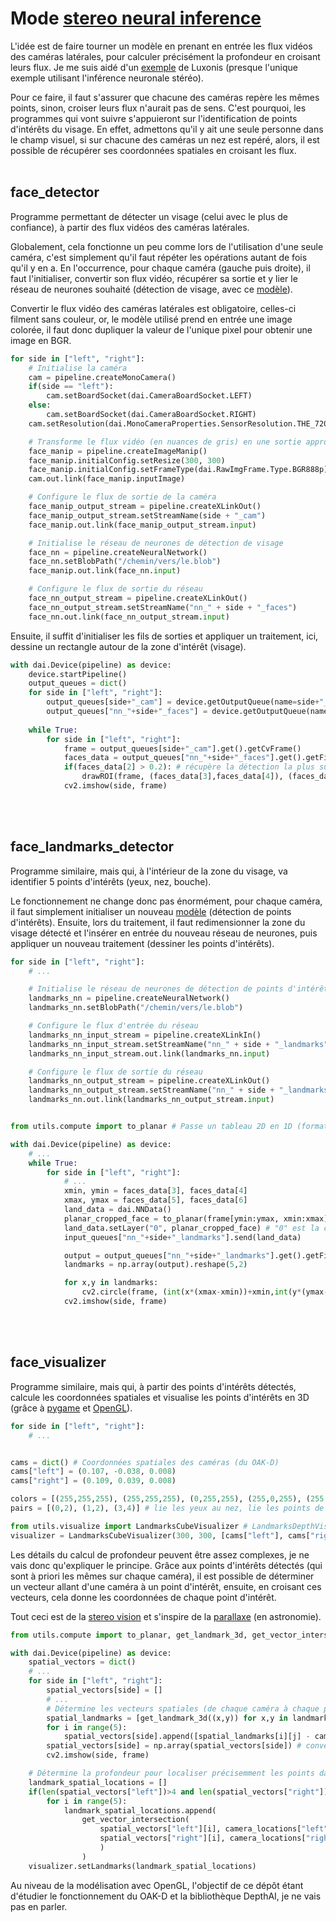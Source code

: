 # Mode [stereo neural inference](https://docs.luxonis.com/en/latest/pages/faq/#id2)

L'idée est de faire tourner un modèle en prenant en entrée les flux vidéos des caméras latérales, pour calculer précisément la profondeur en croisant leurs flux. Je me suis aidé d'un [exemple](https://github.com/luxonis/depthai-experiments/tree/master/gen2-triangulation) de Luxonis (presque l'unique exemple utilisant l'inférence neuronale stéréo).

Pour ce faire, il faut s'assurer que chacune des caméras repère les mêmes points, sinon, croiser leurs flux n'aurait pas de sens. C'est pourquoi, les programmes qui vont suivre s'appuieront sur l'identification de points d'intérêts du visage. En effet, admettons qu'il y ait une seule personne dans le champ visuel, si sur chacune des caméras un nez est repéré, alors, il est possible de récupérer ses coordonnées spatiales en croisant les flux.
<br><br>


## face_detector
Programme permettant de détecter un visage (celui avec le plus de confiance), à partir des flux vidéos des caméras latérales.

Globalement, cela fonctionne un peu comme lors de l'utilisation d'une seule caméra, c'est simplement qu'il faut répéter les opérations autant de fois qu'il y en a. En l'occurrence, pour chaque caméra (gauche puis droite), il faut l'initialiser, convertir son flux vidéo, récupérer sa sortie et y lier le réseau de neurones souhaité (détection de visage, avec ce [modèle](https://github.com/luxonis/depthai-experiments/blob/master/gen2-triangulation/models/face-detection-retail-0004_2021.3_6shaves.blob)).

Convertir le flux vidéo des caméras latérales est obligatoire, celles-ci filment sans couleur,
or, le modèle utilisé prend en entrée une image colorée, il faut donc dupliquer la valeur de l'unique pixel pour obtenir une image en BGR.
```py
for side in ["left", "right"]:
    # Initialise la caméra
    cam = pipeline.createMonoCamera()
    if(side == "left"):
        cam.setBoardSocket(dai.CameraBoardSocket.LEFT)
    else:
        cam.setBoardSocket(dai.CameraBoardSocket.RIGHT)
    cam.setResolution(dai.MonoCameraProperties.SensorResolution.THE_720_P)

    # Transforme le flux vidéo (en nuances de gris) en une sortie appropriée (BGR)
    face_manip = pipeline.createImageManip()
    face_manip.initialConfig.setResize(300, 300)
    face_manip.initialConfig.setFrameType(dai.RawImgFrame.Type.BGR888p)
    cam.out.link(face_manip.inputImage)

    # Configure le flux de sortie de la caméra
    face_manip_output_stream = pipeline.createXLinkOut()
    face_manip_output_stream.setStreamName(side + "_cam")
    face_manip.out.link(face_manip_output_stream.input)

    # Initialise le réseau de neurones de détection de visage
    face_nn = pipeline.createNeuralNetwork()
    face_nn.setBlobPath("/chemin/vers/le.blob")
    face_manip.out.link(face_nn.input)

    # Configure le flux de sortie du réseau
    face_nn_output_stream = pipeline.createXLinkOut()
    face_nn_output_stream.setStreamName("nn_" + side + "_faces")
    face_nn.out.link(face_nn_output_stream.input)
```

Ensuite, il suffit d'initialiser les fils de sorties et appliquer un traitement, ici, dessine un rectangle autour de la zone d'intérêt (visage).
```py
with dai.Device(pipeline) as device:
    device.startPipeline()
    output_queues = dict()
    for side in ["left", "right"]:
        output_queues[side+"_cam"] = device.getOutputQueue(name=side+"_cam")
        output_queues["nn_"+side+"_faces"] = device.getOutputQueue(name="nn_"+side+"_faces")
    
    while True:
        for side in ["left", "right"]:
            frame = output_queues[side+"_cam"].get().getCvFrame()
            faces_data = output_queues["nn_"+side+"_faces"].get().getFirstLayerFp16()
            if(faces_data[2] > 0.2): # récupère la détection la plus sure (si > 20%)
                drawROI(frame, (faces_data[3],faces_data[4]), (faces_data[5],faces_data[6]))
            cv2.imshow(side, frame)
```
<br><br>


## face_landmarks_detector
Programme similaire, mais qui, à l'intérieur de la zone du visage, va identifier 5 points d'intérêts (yeux, nez, bouche).

Le fonctionnement ne change donc pas énormément, pour chaque caméra, il faut simplement initialiser un nouveau [modèle](https://github.com/luxonis/depthai-experiments/blob/master/gen2-triangulation/models/landmarks-regression-retail-0009_2021.3_6shaves.blob) (détection de points d'intérêts). Ensuite, lors du traitement, il faut redimensionner la zone du visage détecté et l'insérer en entrée du nouveau réseau de neurones, puis appliquer un nouveau traitement (dessiner les points d'intérêts).

```py
for side in ["left", "right"]:
    # ...

    # Initialise le réseau de neurones de détection de points d'intérêts
    landmarks_nn = pipeline.createNeuralNetwork()
    landmarks_nn.setBlobPath("/chemin/vers/le.blob")

    # Configure le flux d'entrée du réseau
    landmarks_nn_input_stream = pipeline.createXLinkIn()
    landmarks_nn_input_stream.setStreamName("nn_" + side + "_landmarks")
    landmarks_nn_input_stream.out.link(landmarks_nn.input)

    # Configure le flux de sortie du réseau
    landmarks_nn_output_stream = pipeline.createXLinkOut()
    landmarks_nn_output_stream.setStreamName("nn_" + side + "_landmarks")
    landmarks_nn.out.link(landmarks_nn_output_stream.input)


from utils.compute import to_planar # Passe un tableau 2D en 1D (formatage necessaire au nn)

with dai.Device(pipeline) as device:
    # ...
    while True:
        for side in ["left", "right"]:
            # ...
            xmin, ymin = faces_data[3], faces_data[4]
            xmax, ymax = faces_data[5], faces_data[6]
            land_data = dai.NNData()
            planar_cropped_face = to_planar(frame[ymin:ymax, xmin:xmax], (48,48))
            land_data.setLayer("0", planar_cropped_face) # "0" est la couche d'entrée
            input_queues["nn_"+side+"_landmarks"].send(land_data)

            output = output_queues["nn_"+side+"_landmarks"].get().getFirstLayerFp16()
            landmarks = np.array(output).reshape(5,2)

            for x,y in landmarks:
                cv2.circle(frame, (int(x*(xmax-xmin))+xmin,int(y*(ymax-ymin))+ymin), 2, (0,0,255))
            cv2.imshow(side, frame)
```
<br><br>


## face_visualizer
Programme similaire, mais qui, à partir des points d'intérêts détectés, calcule les coordonnées spatiales et visualise les points d'intérêts en 3D (grâce à [pygame](https://www.pygame.org/news) et [OpenGL](https://www.opengl.org//)).

```py
for side in ["left", "right"]:
    # ...


cams = dict() # Coordonnées spatiales des caméras (du OAK-D)
cams["left"] = (0.107, -0.038, 0.008)
cams["right"] = (0.109, 0.039, 0.008)

colors = [(255,255,255), (255,255,255), (0,255,255), (255,0,255), (255,0,255)]
pairs = [(0,2), (1,2), (3,4)] # lie les yeux au nez, lie les points de la bouche entre eux

from utils.visualize import LandmarksCubeVisualizer # LandmarksDepthVisualizer (autre point de vue)
visualizer = LandmarksCubeVisualizer(300, 300, [cams["left"], cams["right"]], colors, pairs)
```

Les détails du calcul de profondeur peuvent être assez complexes, je ne vais donc qu'expliquer le principe. Grâce aux points d'intérêts détectés (qui sont à priori les mêmes sur chaque caméra), il est possible de déterminer un vecteur allant d'une caméra à un point d'intérêt, ensuite, en croisant ces vecteurs, cela donne les coordonnées de chaque point d'intérêt.

Tout ceci est de la [stereo vision](https://en.wikipedia.org/wiki/Computer_stereo_vision) et s'inspire de la [parallaxe](https://fr.wikipedia.org/wiki/Parallaxe) (en astronomie).

```py
from utils.compute import to_planar, get_landmark_3d, get_vector_intersection

with dai.Device(pipeline) as device:
    spatial_vectors = dict()
    # ...
    for side in ["left", "right"]:
        spatial_vectors[side] = []
        # ...
        # Détermine les vecteurs spatiales (de chaque caméra à chaque point d'intérêt)
        spatial_landmarks = [get_landmark_3d((x,y)) for x,y in landmarks]
        for i in range(5):
            spatial_vectors[side].append([spatial_landmarks[i][j] - cams[side][j] for j in range(3)])
        spatial_vectors[side] = np.array(spatial_vectors[side]) # conversion : liste -> numpy array
        cv2.imshow(side, frame)

    # Détermine la profondeur pour localiser précisemment les points dans l'espace
    landmark_spatial_locations = []
    if(len(spatial_vectors["left"])>4 and len(spatial_vectors["right"])>4):
        for i in range(5):
            landmark_spatial_locations.append(
                get_vector_intersection(
                    spatial_vectors["left"][i], camera_locations["left"], 
                    spatial_vectors["right"][i], camera_locations["right"]
                    )
                )
    visualizer.setLandmarks(landmark_spatial_locations)
```

Au niveau de la modélisation avec OpenGL, l'objectif de ce dépôt étant d'étudier le fonctionnement du OAK-D et la bibliothèque DepthAI, je ne vais pas en parler.